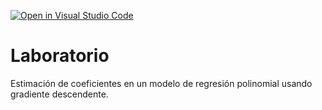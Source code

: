 [![Open in Visual Studio Code](https://classroom.github.com/assets/open-in-vscode-c66648af7eb3fe8bc4f294546bfd86ef473780cde1dea487d3c4ff354943c9ae.svg)](https://classroom.github.com/online_ide?assignment_repo_id=9198997&assignment_repo_type=AssignmentRepo)
# Laboratorio

Estimación de coeficientes en un modelo de regresión polinomial usando gradiente descendente.
